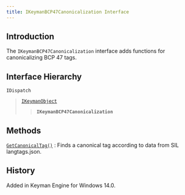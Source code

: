```yaml
---
title: IKeymanBCP47Canonicalization Interface
---
```


## Introduction

The `IKeymanBCP47Canonicalization` interface adds functions for
canonicalizing BCP 47 tags.

## Interface Hierarchy

`IDispatch`  

> [`IKeymanObject`](../IKeymanObject)  
>
> > **`IKeymanBCP47Canonicalization`**  


## Methods

[`GetCanonicalTag()`](GetCanonicalTag)
:   Finds a canonical tag according to data from SIL langtags.json.

## History

Added in Keyman Engine for Windows 14.0.
